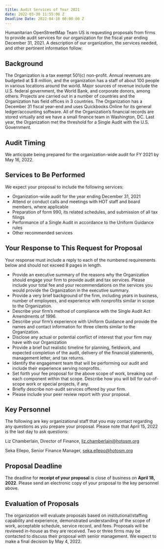 ```yaml
---
title: Audit Services of Year 2021
date: 2022-03-30 11:55:00 Z
Deadline Date: 2022-04-18 00:00:00 Z
---
```


Humanitarian OpenStreetMap Team US is requesting proposals from firms to provide audit services for our organization for the fiscal year ending December 31, 2021. A description of our organization, the services needed, and other pertinent information follow:

## Background

The Organization is a tax exempt 501(c) non-profit. Annual revenues are budgeted at $ 8 million, and the organization has a staff of about 100 people in various locations around the world. Major sources of revenue include the U.S. federal government, the World Bank, and corporate donors, among others. Projects are carried out in a number of countries and the Organization has field offices in 3 countries. The Organization has a December 31 fiscal year-end and uses Quickbooks Online for its general ledger/accounting software. All of the Organization’s financial records are stored virtually and we have a small finance team in Washington, DC. Last year, the Organization met the threshold for a Single Audit with the U.S. Government. 

## Audit Timing

We anticipate being prepared for the organization-wide audit for FY 2021 by May 16, 2022. 

## Services to Be Performed

We expect your proposal to include the following services:
* Organization-wide audit for the year ending December 31, 2021
* Attend or conduct calls and meetings with HOT staff and board members, where applicable
* Preparation of form 990, its related schedules, and submission of all tax filings 
* Performance of a Single Audit in accordance to the Uniform Guidance rules  
* Other recommended services


## Your Response to This Request for Proposal

Your response must include a reply to each of the numbered requirements below and should not exceed 8 pages in length.
* Provide an executive summary of the reasons why the Organization should engage your firm to provide audit and tax services.  Please include your total fee and your recommendations on the services you would provide the Organization in the executive summary.
* Provide a very brief background of the firm, including years in business, number of employees, and experience with nonprofits similar in scope to the Organization.
* Describe your firm’s method of compliance with the Single Audit Act Amendments of 1996.
* Describe your firm’s experience with Uniform Guidance and provide the names and contact information for three clients similar to the Organization.
* Disclose any actual or potential conflict of interest that your firm may have with our Organization
* Provide a brief but realistic timeline for planning, fieldwork, and expected completion of the audit, delivery of the financial statements, management letter, and tax returns.
* Identify the engagement team that will be performing our audit and include their experience serving nonprofits.
* Set forth your fee proposal for the above scope of work, breaking out each component within that scope.  Describe how you will bill for out-of-scope work or special projects, if any. 
* Briefly describe non-audit services offered by your firm.
* Please include your peer review report with your proposal.

## Key Personnel

The following are key organizational staff that you may contact regarding any questions as you prepare your proposal. Please note that April 15, 2022 is the  last day to ask questions: 

Liz Chamberlain, Director of Finance, liz.chamberlain@hotosm.org

Seka Ellepo, Senior Finance Manager, seka.ellepo@hotosm.org 	

## Proposal Deadline

The deadline for **receipt of your proposal** is close of business on **April 18, 2022**.  Please send an electronic copy of your proposal to the key personnel above.

## Evaluation of Proposals

The organization will evaluate proposals based on institutional/staffing capability and experience, demonstrated understanding of the scope of work, acceptable schedule, service record, and fees. Proposals will be reviewed in-house as they are received.  Two or three firms may be contacted to discuss their proposal with senior management.  We expect to make a final decision by May 4, 2022.   
